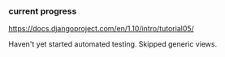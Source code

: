 ### current progress
https://docs.djangoproject.com/en/1.10/intro/tutorial05/

Haven't yet started automated testing.  Skipped generic views.

